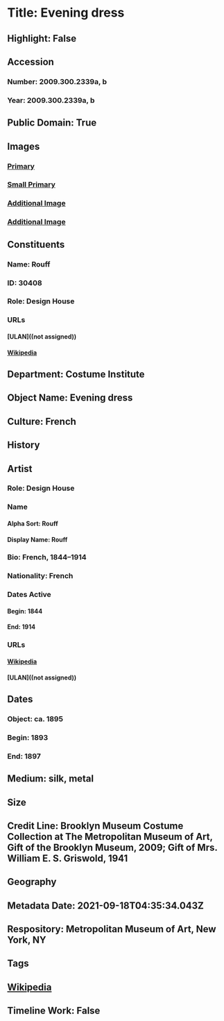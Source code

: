 # Title: Evening dress
## Highlight: False
## Accession
### Number: 2009.300.2339a, b
### Year: 2009.300.2339a, b
## Public Domain: True
## Images
### [Primary](https://images.metmuseum.org/CRDImages/ci/original/41.904a-b_threequarter_front_CP4.jpg)
### [Small Primary](https://images.metmuseum.org/CRDImages/ci/web-large/41.904a-b_threequarter_front_CP4.jpg)
### [Additional Image](https://images.metmuseum.org/CRDImages/ci/original/41.904a-b_threequarter_back_CP4.jpg)
### [Additional Image](https://images.metmuseum.org/CRDImages/ci/original/41.904a-b_detail_CP4.jpg)
## Constituents
### Name: Rouff
### ID: 30408
### Role: Design House
### URLs
#### [ULAN]((not assigned))
#### [Wikipedia](https://www.wikidata.org/wiki/Q64851165)
## Department: Costume Institute
## Object Name: Evening dress
## Culture: French
## History
## Artist
### Role: Design House
### Name
#### Alpha Sort: Rouff
#### Display Name: Rouff
### Bio: French, 1844–1914
### Nationality: French
### Dates Active
#### Begin: 1844
#### End: 1914
### URLs
#### [Wikipedia](https://www.wikidata.org/wiki/Q64851165)
#### [ULAN]((not assigned))
## Dates
### Object: ca. 1895
### Begin: 1893
### End: 1897
## Medium: silk, metal
## Size
## Credit Line: Brooklyn Museum Costume Collection at The Metropolitan Museum of Art, Gift of the Brooklyn Museum, 2009; Gift of Mrs. William E. S. Griswold, 1941
## Geography
## Metadata Date: 2021-09-18T04:35:34.043Z
## Respository: Metropolitan Museum of Art, New York, NY
## Tags
## [Wikipedia](https://www.wikidata.org/wiki/Q96181408)
## Timeline Work: False